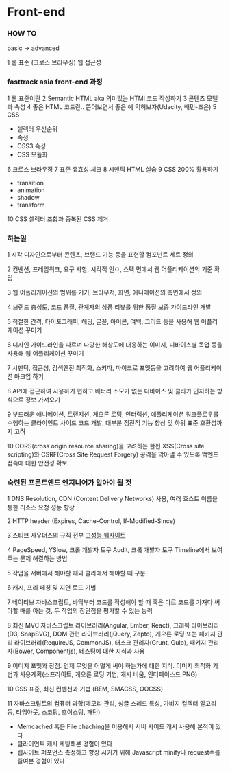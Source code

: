 # Front-end



### HOW TO
basic -> advanced

1 웹 표준 (크로스 브라우징) 웹 접근성


### fasttrack asia front-end 과정

1 웹 표준이란
2 Semantic HTML aka 의미있는 HTMl 코드 작성하기
3 콘텐츠 모델과 속성
4 좋은 HTML 코드란.. 뜯어보면서 좋은 예 익혀보자(Udacity, 배민-조은)
5 CSS
  - 셀렉터 우선순위
  - 속성
  - CSS3 속성
  - CSS 모듈화

6 크로스 브라우징
7 표준 유효성 체크
8 시맨틱 HTML 실습
9 CSS 200% 활용하기
  - transition
  - animation
  - shadow
  - transform

10 CSS 셀렉터 조합과 중복된 CSS 제거



### 하는일

1 시각 디자인으로부터 콘텐츠, 브랜드 기능 등을 표현할 컴포넌트 세트 정의

2 컨벤션, 프레임워크, 요구 사항, 시각적 언ㅇ, 스펙 면에서 웹 어플리케이션의 기준 확립

3 웹 어플리케이션의 범위를 기기, 브라우저, 화면, 애니메이션의 측면에서 정의

4 브랜드 충성도, 코드 품질, 관계자의 상품 리뷰를 위한 품질 보증 가이드라인 개발

5 적절한 간격, 타이포그래피, 헤딩, 글꼴, 아이콘, 여백, 그리드 등을 사용해 웹 어플리케이션 꾸미기

6 디자인 가이드라인을 따르며 다양한 해상도에 대응하는 이미지, 디바이스별 목업 등을 사용해 웹 어플리케이션 꾸미기

7 시맨틱, 접근성, 검색엔진 최적화, 스키마, 마이크로 포맷등을 고려하여 웹 어플리케이션 마크업 하기

8 API에 접근하여 사용하기 편하고 배터리 소모가 없는 디바이스 및 클라가 인지하는 방식으로 정보 가져오기

9 부드러운 애니메이션, 트랜지션, 게으른 로딩, 인터랙션, 애플리케이션 워크플로우를 수행하는 클라이언트 사이드 코드 개발, 대부분 점진적 기능 향상 및 하위 표준 호환성까지 고려

10 CORS(cross origin resource sharing)을 고려하는 한편
   XSS(Cross site scripting)와 CSRF(Cross Site Request Forgery) 공격을 막아낼 수 있도록 백엔드 접속에 대한 안전성 확보


### 숙련된 프론트엔드 엔지니어가 알아야 될 것
1 DNS Resolution, CDN (Content Delivery Networks) 사용, 여러 호스트 이름을 통한 리소스 요청 성능 향상

2 HTTP header (Expires, Cache-Control, If-Modified-Since)

3 스티브 사우더스의 규칙 전부 [고성능 웹사이트](http://shop.oreilly.com/product/9780596529307.do)

4 PageSpeed, YSlow, 크롬 개발자 도구 Audit, 크롬 개발자 도구 Timeline에서 보여주는 문제 해결하는 방법

5 작업을 서버에서 해야할 때와 클라에서 해야할 때 구분

6 캐시, 프리 페칭 및 지연 로드 기법

7 네이티브 자바스크립트, 바닥부터 코드를 작성해야 할 때 혹은 다르 코드를 가져다 써야할 때를 아는 것, 두 작업의 장단점을 평가할 수 있는 능력

8 최신 MVC 자바스크립트 라이브러리(Angular, Ember, React), 그래픽 라이브러리(D3, SnapSVG), DOM 관련 라이브러리(jQuery, Zepto), 게으른 로딩 또는 패키지 관리 라이브러리(RequireJS, CommonJS), 태스크 관리자(Grunt, Gulp), 패키지 관리자(Bower, Componentjs), 테스팅에 대한 지식과 사용

9 이미지 포맷과 장점. 언제 무엇을 어떻게 써야 하는가에 대한 지식. 이미지 최적화 기법과 사용계획(스프라이트, 게으른 로딩 기법, 캐시 비움, 인터페이스드 PNG)

10 CSS 표준, 최신 컨벤션과 기법 (BEM, SMACSS, OOCSS)

11 자바스크립트의 컴퓨터 과학(메모리 관리, 싱글 스레드 특성, 가비지 컬렉터 알고리듬, 타임아웃, 스코핑, 호이스팅, 패턴)






- Memcached 혹은 File chaching을 이용해서 서버 사이드 캐시 사용해 본적이 있다
- 클라이언트 캐시 세팅해본 경험이 있다
- 웹사이트 퍼포먼스 측정하고 향상 시키기 위해 Javascript minify나 request수를 줄여본 경험이 있다
